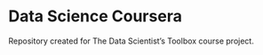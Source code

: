 Data Science Coursera
=========

Repository created for The Data Scientist’s Toolbox course project.
